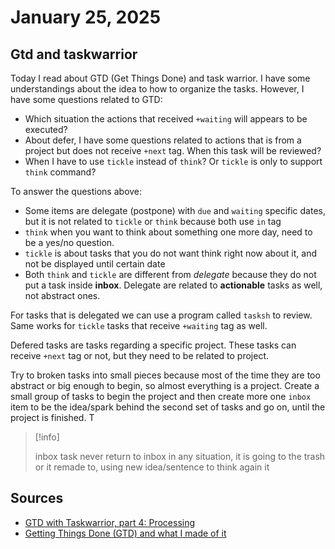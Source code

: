 # January 25, 2025

## Gtd and taskwarrior

Today I read about GTD (Get Things Done) and task warrior. I have some
understandings about the idea to how to organize the tasks. However, I have some
questions related to GTD:

- Which situation the actions that received `+waiting` will appears to be
  executed?
- About defer, I have some questions related to actions that is from a project
  but does not receive `+next` tag. When this task will be reviewed?
- When I have to use `tickle` instead of `think`? Or `tickle` is only to support
  `think` command?

To answer the questions above:

- Some items are delegate (postpone) with `due` and `waiting` specific dates,
  but it is not related to `tickle` or `think` because both use `in` tag
- `think` when you want to think about something one more day, need to be a
  yes/no question.
- `tickle` is about tasks that you do not want think right now about it, and not
  be displayed until certain date
- Both `think` and `tickle` are different from _delegate_ because they do not
  put a task inside **inbox**. Delegate are related to **actionable** tasks as
  well, not abstract ones.

For tasks that is delegated we can use a program called `tasksh` to review. Same
works for `tickle` tasks that receive `+waiting` tag as well.

Defered tasks are tasks regarding a specific project. These tasks can receive
`+next` tag or not, but they need to be related to project.

Try to broken tasks into small pieces because most of the time they are too
abstract or big enough to begin, so almost everything is a project. Create a
small group of tasks to begin the project and then create more one `inbox` item
to be the idea/spark behind the second set of tasks and go on, until the project
is finished. T

> [!info]
>
> inbox task never return to inbox in any situation, it is going to the trash or
> it remade to, using new idea/sentence to think again it

## Sources

- [GTD with Taskwarrior, part 4: Processing](https://cs-syd.eu/posts/2015-07-05-gtd-with-taskwarrior-part-4-processing.htmlhttps://cs-syd.eu/posts/2015-07-05-gtd-with-taskwarrior-part-4-processing.html)
- [Getting Things Done (GTD) and what I made of it](https://www.hbarel.com/posts/Getting-Things-Done-GTD-and-what-I-made-of-it.html)
